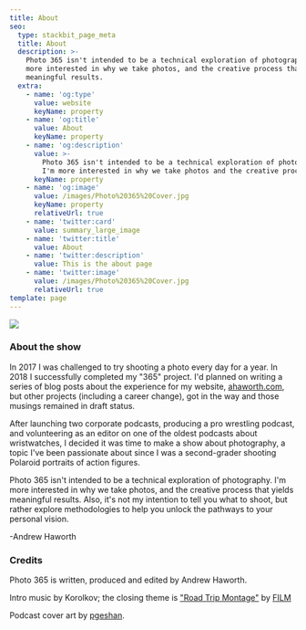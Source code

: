 ```yaml
---
title: About
seo:
  type: stackbit_page_meta
  title: About
  description: >-
    Photo 365 isn't intended to be a technical exploration of photography. I'm
    more interested in why we take photos, and the creative process that yields
    meaningful results.
  extra:
    - name: 'og:type'
      value: website
      keyName: property
    - name: 'og:title'
      value: About
      keyName: property
    - name: 'og:description'
      value: >-
        Photo 365 isn't intended to be a technical exploration of photography.
        I'm more interested in why we take photos and the creative process.
      keyName: property
    - name: 'og:image'
      value: /images/Photo%20365%20Cover.jpg
      keyName: property
      relativeUrl: true
    - name: 'twitter:card'
      value: summary_large_image
    - name: 'twitter:title'
      value: About
    - name: 'twitter:description'
      value: This is the about page
    - name: 'twitter:image'
      value: /images/Photo%20365%20Cover.jpg
      relativeUrl: true
template: page
---
```

![](/images/Photo%20365%20Cover.jpg)

### About the show

In 2017 I was challenged to try shooting a photo every day for a year. In 2018 I successfully completed my "365" project. I'd planned on writing a series of blog posts about the experience for my website, [ahaworth.com](http://ahaworth.com), but other projects (including a career change), got in the way and those musings remained in draft status.

After launching two corporate podcasts, producing a pro wrestling podcast, and volunteering as an editor on one of the oldest podcasts about wristwatches,  I decided it was time to make a show about photography, a topic I've been passionate about since I was a second-grader shooting Polaroid portraits of action figures.

Photo 365 isn't intended to be a technical exploration of photography. I'm more interested in why we take photos, and the creative process that yields meaningful results. Also, it's not my intention to tell you what to shoot, but rather explore methodologies to help you unlock the pathways to your personal vision.

\-Andrew Haworth

### Credits

Photo 365 is written, produced and edited by Andrew Haworth.

Intro music by Korolkov; the closing theme is ["Road Trip Montage"](https://soundcloud.com/user-838021389/road-trip-montage) by [FILM](https://filmsc.bandcamp.com/)

Podcast cover art by [pgeshan](https://www.fiverr.com/pgeshan).
